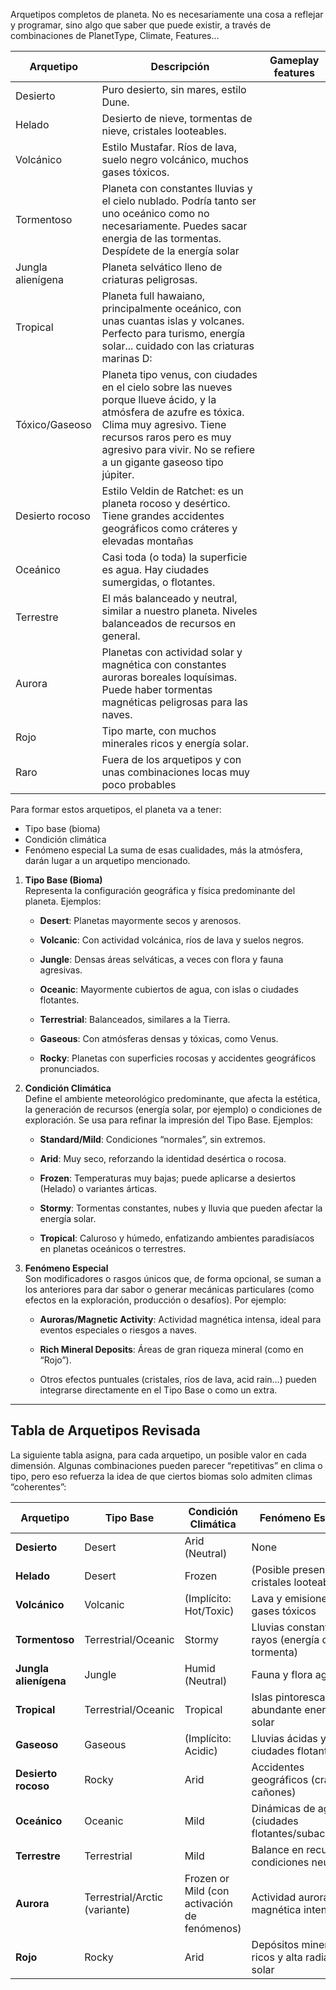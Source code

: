 
Arquetipos completos de planeta. No es necesariamente una cosa a reflejar y programar, sino algo que saber que puede existir, a través de combinaciones de PlanetType, Climate, Features...


| Arquetipo         | Descripción                                                                                                                                                                                                                                       | Gameplay features |
| ----------------- | ------------------------------------------------------------------------------------------------------------------------------------------------------------------------------------------------------------------------------------------------- | ----------------- |
| Desierto          | Puro desierto, sin mares, estilo Dune.                                                                                                                                                                                                            |                   |
| Helado            | Desierto de nieve, tormentas de nieve, cristales looteables.                                                                                                                                                                                      |                   |
| Volcánico         | Estilo Mustafar. Ríos de lava, suelo negro volcánico, muchos gases tóxicos.                                                                                                                                                                       |                   |
| Tormentoso        | Planeta con constantes lluvias y el cielo nublado. Podría tanto ser uno oceánico como no necesariamente. Puedes sacar energia de las tormentas. Despídete de la energía solar                                                                     |                   |
| Jungla alienígena | Planeta selvático lleno de criaturas peligrosas.                                                                                                                                                                                                  |                   |
| Tropical          | Planeta full hawaiano, principalmente oceánico, con unas cuantas islas y volcanes. Perfecto para turismo, energía solar... cuidado con las criaturas marinas D:                                                                                   |                   |
| Tóxico/Gaseoso    | Planeta tipo venus, con ciudades en el cielo sobre las nueves porque llueve ácido, y la atmósfera de azufre es tóxica. Clima muy agresivo. Tiene recursos raros pero es muy agresivo para vivir. No se refiere a un gigante gaseoso tipo júpiter. |                   |
| Desierto rocoso   | Estilo Veldin de Ratchet: es un planeta rocoso y desértico. Tiene grandes accidentes geográficos como cráteres y elevadas montañas                                                                                                                |                   |
| Oceánico          | Casi toda (o toda) la superficie es agua. Hay ciudades sumergidas, o flotantes.                                                                                                                                                                   |                   |
| Terrestre         | El más balanceado y neutral, similar a nuestro planeta. Niveles balanceados de recursos en general.                                                                                                                                               |                   |
| Aurora            | Planetas con actividad solar y magnética con constantes auroras boreales loquísimas. Puede haber tormentas magnéticas peligrosas para las naves.                                                                                                  |                   |
| Rojo              | Tipo marte, con muchos minerales ricos y energía solar.                                                                                                                                                                                           |                   |
| Raro              | Fuera de los arquetipos y con unas combinaciones locas muy poco probables                                                                                                                                                                         |                   |



Para formar estos arquetipos, el planeta va a tener:
- Tipo base (bioma)
- Condición climática
- Fenómeno especial
La suma de esas cualidades, más la atmósfera, darán lugar a un arquetipo mencionado. 


1. **Tipo Base (Bioma)**  
    Representa la configuración geográfica y física predominante del planeta. Ejemplos:
    
    - **Desert**: Planetas mayormente secos y arenosos.
        
    - **Volcanic**: Con actividad volcánica, ríos de lava y suelos negros.
        
    - **Jungle**: Densas áreas selváticas, a veces con flora y fauna agresivas.
        
    - **Oceanic**: Mayormente cubiertos de agua, con islas o ciudades flotantes.
        
    - **Terrestrial**: Balanceados, similares a la Tierra.
        
    - **Gaseous**: Con atmósferas densas y tóxicas, como Venus.
        
    - **Rocky**: Planetas con superficies rocosas y accidentes geográficos pronunciados.
        
2. **Condición Climática**  
    Define el ambiente meteorológico predominante, que afecta la estética, la generación de recursos (energía solar, por ejemplo) o condiciones de exploración. Se usa para refinar la impresión del Tipo Base. Ejemplos:
    
    - **Standard/Mild**: Condiciones “normales”, sin extremos.
        
    - **Arid**: Muy seco, reforzando la identidad desértica o rocosa.
        
    - **Frozen**: Temperaturas muy bajas; puede aplicarse a desiertos (Helado) o variantes árticas.
        
    - **Stormy**: Tormentas constantes, nubes y lluvia que pueden afectar la energía solar.
        
    - **Tropical**: Caluroso y húmedo, enfatizando ambientes paradisíacos en planetas oceánicos o terrestres.
        
3. **Fenómeno Especial**  
    Son modificadores o rasgos únicos que, de forma opcional, se suman a los anteriores para dar sabor o generar mecánicas particulares (como efectos en la exploración, producción o desafíos). Por ejemplo:
    
    - **Auroras/Magnetic Activity**: Actividad magnética intensa, ideal para eventos especiales o riesgos a naves.
        
    - **Rich Mineral Deposits**: Áreas de gran riqueza mineral (como en “Rojo”).
        
    - Otros efectos puntuales (cristales, ríos de lava, acid rain…) pueden integrarse directamente en el Tipo Base o como un extra.
        

---

## Tabla de Arquetipos Revisada

La siguiente tabla asigna, para cada arquetipo, un posible valor en cada dimensión. Algunas combinaciones pueden parecer “repetitivas” en clima o tipo, pero eso refuerza la idea de que ciertos biomas solo admiten climas “coherentes”:

| Arquetipo             | Tipo Base                     | Condición Climática                          | Fenómeno Especial                                   |
| --------------------- | ----------------------------- | -------------------------------------------- | --------------------------------------------------- |
| **Desierto**          | Desert                        | Arid (Neutral)                               | None                                                |
| **Helado**            | Desert                        | Frozen                                       | (Posible presencia de cristales looteables)         |
| **Volcánico**         | Volcanic                      | (Implícito: Hot/Toxic)                       | Lava y emisiones de gases tóxicos                   |
| **Tormentoso**        | Terrestrial/Oceanic           | Stormy                                       | Lluvias constantes y rayos (energía de tormenta)    |
| **Jungla alienígena** | Jungle                        | Humid (Neutral)                              | Fauna y flora agresivas                             |
| **Tropical**          | Terrestrial/Oceanic           | Tropical                                     | Islas pintorescas y abundante energía solar         |
| **Gaseoso**           | Gaseous                       | (Implícito: Acidic)                          | Lluvias ácidas y ciudades flotantes                 |
| **Desierto rocoso**   | Rocky                         | Arid                                         | Accidentes geográficos (cráteres, cañones)          |
| **Oceánico**          | Oceanic                       | Mild                                         | Dinámicas de agua (ciudades flotantes/subacuáticas) |
| **Terrestre**         | Terrestrial                   | Mild                                         | Balance en recursos y condiciones neutrales         |
| **Aurora**            | Terrestrial/Arctic (variante) | Frozen or Mild (con activación de fenómenos) | Actividad auroral y magnética intensa               |
| **Rojo**              | Rocky                         | Arid                                         | Depósitos minerales ricos y alta radiación solar    |